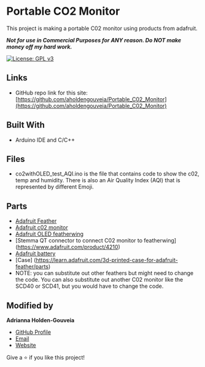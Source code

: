 # Portable CO2 Monitor
This project is making a portable C02 monitor using products from adafruit. 

***Not for use in Commercial Purposes for ANY reason. Do NOT make money off my hard work.***

[![License: GPL v3](https://img.shields.io/badge/License-GPLv3-blue.svg)](https://www.gnu.org/licenses/gpl-3.0)

## Links

- GitHub repo link for this site: [https://github.com/aholdengouveia/Portable_C02_Monitor](https://github.com/aholdengouveia/Portable_C02_Monitor)

<!--not live yet!   - Project page: [https://www.aholdengouveia.name/SmartHome/portablec02.html] (https://www.aholdengouveia.name/SmartHome/portablec02.html)-->

## Built With
- Arduino IDE and C/C++

## Files
- co2withOLED_test_AQI.ino is the file that contains code to show the c02, temp and humidity.  There is also an Air Quality Index (AQI) that is represented by different Emoji. 


## Parts
- [Adafruit Feather](https://www.adafruit.com/product/3403)
- [Adafruit c02 monitor](https://www.adafruit.com/product/4867)
- [Adafruit OLED featherwing](https://www.adafruit.com/product/4650)
- [Stemma QT connector to connect C02 monitor to featherwing] (https://www.adafruit.com/product/4210)
- [Adafruit battery](https://www.adafruit.com/product/3898)
- [Case] (https://learn.adafruit.com/3d-printed-case-for-adafruit-feather/parts)
- NOTE: you can substitute out other feathers but might need to change the code.  You can also substitute out another C02 monitor like the SCD40 or SCD41, but you would have to change the code.



## Modified by

**Adrianna Holden-Gouveia**

- [GitHub Profile](https://github.com/aholdengouveia "Adrianna Holden-Gouveia")
- [Email](mailto:admin@aholdengouveia.name?subject=Questions "Hello, ")
- [Website](https://www.aholdengouveia.name/index.html "Welcome to my Website")



Give a ⭐️ if you like this project!
